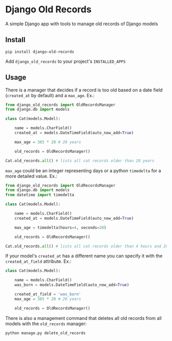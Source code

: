 # Django Old Records

A simple Django app with tools to manage old records of Django models

## Install

`pip install django-old-records`

Add `django_old_records` to your project's `INSTALLED_APPS`
## Usage

There is a manager that decides if a record is too old based on a date field (`created_at` by default) and a `max_age`. Ex.:

```python
from django_old_records import OldRecordsManager
from django.db import models

class Cat(models.Model):

    name = models.CharField()
    created_at = models.DateTimeField(auto_now_add=True)

    max_age = 365 * 20 # 20 years

    old_records = OldRecordsManager()
```

```python
Cat.old_records.all() # lists all cat records older than 20 years
```

`max_age` could be an integer representing days or a python `timedelta` for a more detailed value. Ex.:

```python
from django_old_records import OldRecordsManager
from django.db import models
from datetime import timedelta

class Cat(models.Model):

    name = models.CharField()
    created_at = models.DateTimeField(auto_now_add=True)

    max_age = timedelta(hours=4, seconds=20)

    old_records = OldRecordsManager()
```

```python
Cat.old_records.all() # lists all cat records older than 4 hours and 20 seconds
```

If your model's `created_at` has a different name you can specify it with the `created_at_field` attribute. Ex.:

```python
class Cat(models.Model):

    name = models.CharField()
    was_born = models.DateTimeField(auto_now_add=True)

    created_at_field = 'was_born'
    max_age = 365 * 20 # 20 years

    old_records = OldRecordsManager()
```
There is also a management command that deletes all old records from all models with the `old_records` manager:

`python manage.py delete_old_records`
